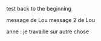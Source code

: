 test 
back to the beginning

message de Lou
message 2 de Lou

anne : je travaille sur autre chose


